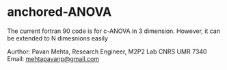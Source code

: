 # anchored-ANOVA

The current fortran 90 code is for c-ANOVA in 3 dimension. However, it can be extended to N dimesnions easily

Aurthor: Pavan Mehta, Research Engineer, M2P2 Lab CNRS UMR 7340
Email: mehtapavanp@gmail.com

